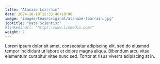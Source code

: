 ```yaml
---
title: "Atanaze Loarrain"
date: 2024-10-18T12:33:46+10:00
image: "images/team/original/atanaze-loarrain.jpg"
jobtitle: "Data Scientist"
#linkedinurl: "https://www.linkedin.com/"
weight: 2 
---
```


Lorem ipsum dolor sit amet, consectetur adipiscing elit, sed do eiusmod tempor incididunt ut labore et dolore magna aliqua. Bibendum arcu vitae elementum curabitur vitae nunc sed. Tortor at risus viverra adipiscing at in.
